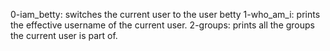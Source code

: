 0-iam_betty: switches the current user to the user betty
1-who_am_i: prints the effective username of the current user.
2-groups: prints all the groups the current user is part of.
